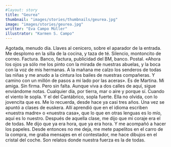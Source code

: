 ```yaml
---
#layout: story
title: "Geurea"
thumbnail: "images/stories/thumbnails/geurea.jpg"
image: "images/stories/geurea.jpg"
writter: "Eva Campo Müller"
illustrator: "Karmen S. Campo"
---
```


Agotada, menudo día.
Llaves al cenicero, sobre el aparador de la entrada. Me desplomo en la silla de la cocina, y taza de té. Silencio, montoncito de correo.
Factura. Banco, factura, publicidad del BM, banco. Postal.
«Ahora los ojos ya sólo me los pinto con la mirada de nuestras abuelas, y la boca con la voz de mis hermanas. A la mañana me calzo los senderos de todas las niñas y me anudo a la cintura los bailes de nuestras compañeras. Y camino con un millón de pasos a mi lado por las aceras».
Es de Martina. Mi amiga. 
Sin firma. Pero sin falta.
Aunque viva a dos calles de aquí, sigue enviándome notas. Cualquier día, por tierra, mar o aire y porque sí. Cuando el viento le sopla. Y el del Cantábrico, sopla fuerte.
Ella no olvida, con lo jovencita que es. Me lo recuerda, desde hace ya casi tres años. 
Una vez se apuntó a clases de euskera. Allí aprendió que en el idioma escriben «nuestra madre» o «nuestra casa», que lo que en otras lenguas es lo mío, aquí es lo nuestro.
Después de aquella clase, me dijo que mi coraje era el de todas. Me dijo que ya era hora, que ya era hora.
Y me acompañó a hacer los papeles.
Desde entonces no me deja, me mete papelitos en el carro de la compra, me graba mensajes en el contestador, me hace dibujos en el cristal del coche.
Son relatos donde nuestra fuerza es la de todas.
